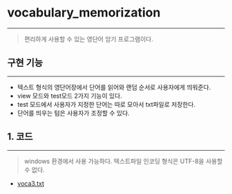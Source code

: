 # vocabulary_memorization
---
> 편리하게 사용할 수 있는 영단어 암기 프로그램이다.

## 구현 기능
---
* 텍스트 형식의 영단어장에서 단어를 읽어와 랜덤 순서로 사용자에게 띄워준다.
* view 모드와 test모드 2가지 기능이 있다.
* test 모드에서 사용자가 지정한 단어는 따로 모아서 txt파일로 저장한다.
* 단어를 띄우는 텀은 사용자가 조정할 수 있다.

## 1. 코드
---
> windows 환경에서 사용 가능하다.
> 텍스트파일 인코딩 형식은 UTF-8을 사용할 수 없다.
* [voca3.txt](https://github.com/petersmith1996/vocabulary_memorization/files/5603147/voca3.txt)
